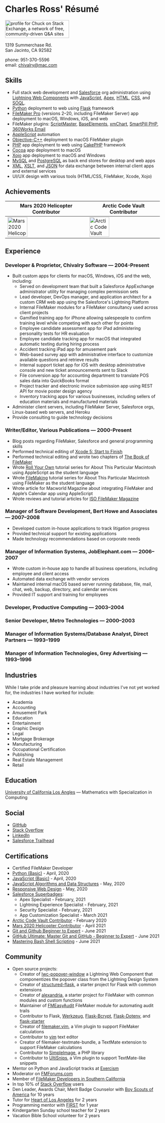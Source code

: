 # Charles Ross' Résumé

<a href="https://stackexchange.com/users/25531"><img src="https://stackexchange.com/users/flair/25531.png" width="208" height="58" alt="profile for Chuck on Stack Exchange, a network of free, community-driven Q&amp;A sites" title="profile for Chuck on Stack Exchange, a network of free, community-driven Q&amp;A sites"></a>

1319 Summerchase Rd.<br>
San Jacinto, CA 92582

phone: 951-370-5596<br>
email: chivalry@mac.com

## Skills

- Full stack web development and [Salesforce] org administration using [Lightning Web Components] with [JavaScript], [Apex], [HTML], [CSS], and [SOQL].
- [Python] deployment to web using [Flask] framework
- [FileMaker Pro] (versions 2–20, including FileMaker Server) app deployment to macOS, Windows, iOS, and web
- FileMaker plugins: [ScriptMaster], [BaseElements], [xmChart], [SmartPill PHP], [360Works Email]
- [AppleScript] automation
- [Objective-C++] deployment to macOS FileMaker plugin
- [PHP] app deployment to web using [CakePHP] framework
- [Cocoa] app deployment to macOS
- [Xojo] app deployment to macOS and Windows
- [MySQL] and [PostgreSQL] as back end stores for desktop and web apps
- [XML], [XSLT], and [JSON] for data exchange between internal client apps and external services
- UI/UX design with various tools (HTML/CSS, FileMaker, Xcode, Xojo)

## Achievements

| Mars 2020 Helicopter Contributor | Arctic Code Vault Contributor |
| - | - |
| <a href="https://github.com/readme/nasa-ingenuity-helicopter" class="d-inline-block" data-hovercard-type="nasa_2020_badge" data-hovercard-url="/users/chivalry/profile_highlights/nasa_2020/hovercard"><img alt="Mars 2020 Helicopter Contributor" width="64px" src="https://github.githubassets.com/images/modules/profile/badge--mars-64.png"></a> | <a href="https://archiveprogram.github.com/" class="d-inline-block" data-hovercard-type="acv_badge" data-hovercard-url="/users/chivalry/acv/hovercard"><img alt="Arctic Code Vault Contributor" width="64px" src="https://github.githubassets.com/images/modules/profile/badge--acv-64.png"></a> |

## Experience

### Developer & Proprietor, Chivalry Software — 2004-Present

- Built custom apps for clients for macOS, Windows, iOS and the web, including:
  - Served on development team that built a Salesforce AppExchange administrator utility for managing complex permission sets
  - Lead developer, DevOps manager, and application architect for a custom CRM web app using the Salesforce's Lightning Platform
  - Internal FileMaker modules for a FileMaker consultancy used across client projects
  - Gamified training app for iPhone allowing salespeople to confirm training level while competing with each other for points
  - Employee candidate assessment app for iPad administering personality tests for HR evaluation
  - Employee candidate tracking app for macOS that integrated automatic texting during hiring process
  - Accident tracking iPad app for amusement park
  - Web-based survey app with administrative interface to customize available questions and retrieve results
  - Internal support ticket app for iOS with desktop administrative console and new ticket announcements sent to Slack
  - File conversion app for accounting department to translate POS sales data into QuickBooks format
  - Project tracker and electronic invoice submission app using REST API for movie poster design agency
  - Inventory tracking apps for various businesses, including sellers of education materials and manufactured materials
- Administer client servers, including FileMaker Server, Salesforce orgs, Linux-based web servers, and Heroku
- Provide consulting to guide technology decisions

### Writer/Editor, Various Publications — 2000-Present

- Blog posts regarding FileMaker, Salesforce and general programming skills
- Performed technical editing of [Xcode 5: Start to Finish]
- Performed technical editing and wrote two chapters of [The Book of FileMaker]
- Wrote [Roll Your Own] tutorial series for About This Particular Macintosh using AppleScript as the student language
- Wrote [FileMaking] tutorial series for About This Particular Macintosh using FileMaker as the student language
- Wrote article for Macworld Magazine about integrating FileMaker and Apple’s Calendar app using AppleScript
- Wrote reviews and tutorial articles for [ISO FileMaker Magazine]

### Manager of Software Development, Bert Howe and Associates — 2007–2008

- Developed custom in-house applications to track litigation progress
- Provided technical support for existing applications
- Made technology recommendations based on corporate needs

### Manager of Information Systems, JobElephant.com — 2006–2007

- Wrote custom in-house app to handle all business operations, including employee and client access
- Automated data exchange with vendor services
- Maintained internal macOS based server running database, file, mail, chat, web, backup, directory, and calendar services
- Provided IT support and training for employees

### Developer, Productive Computing — 2003–2004

### Senior Developer, Metro Technologies — 2000–2003

### Manager of Information Systems/Database Analyst, Direct Partners — 1993–1999

### Manager of Information Technologies, Grey Advertising — 1993–1996

## Industries

While I take pride and pleasure learning about industries I've not yet worked for, the industries I have worked for include:

- Academia
- Accounting
- Amusement Park
- Education
- Entertainment
- Graphic Design
- Legal
- Mortgage Brokerage
- Manufacturing
- Occupational Certification
- Publishing
- Real Estate Management
- Retail

## Education

[University of California Los Angles] — Mathematics with Specialization in Computing

## Social

- [GitHub]
- [Stack Overflow]
- [LinkedIn]
- [Salesforce Trailhead]

## Certifications

- Certified FileMaker Developer
- [Python (Basic)] - April, 2020
- [JavaScript (Basic)] - April, 2020
- [JavaScript Algorithms and Data Structures] - May, 2020
- [Responsive Web Design] - May, 2020
- [Salesforce Superbadges]:
  - Apex Specialist - February, 2021
  - Lightning Experience Specialist - February, 2021
  - Security Specialist - February, 2021
  - App Customization Specialist - March 2021
- [Arctic Code Vault Contributor] - February 2020
- [Mars 2020 Helicopter Contributor] - April 2021
- [Git and Github Beginner to Expert] - June 2021
- [GitHub Ultimate: Master Git and GitHub - Beginner to Expert] - June 2021
- [Mastering Bash Shell Scripting] - June 2021

## Community

- Open source projects:
  - Creator of [lwc-popover-window] a Lightning Web Component that componentizes the popover class from the Lightning Design System
  - Creator of [structured-flask], a starter project for Flask with common extensions
  - Creator of [alexandria], a starter project for FileMaker with common modules and custom functions
  - Maintainer of [FMEasyAudit] FileMaker module for automating audit trails
  - Contributor to Flask, [Werkzeug], [Flask-Bcrypt], [Flask-Dotenv], and [flask-starter]
  - Creator of [filemaker.vim], a Vim plugin to support FileMaker calculations
  - Contributor to [vim] text editor
  - Creator of filemaker-textmate-bundle, a TextMate extension to support FileMaker calculations
  - Contributor to [SimpleImage], a PHP library
  - Contributor to [UltiSnips], a Vim plugin to support TextMate-like snippets
- Mentor on Python and JavaScript tracks at [Exercism]
- Moderator on [FMForums.com]
- Member of [FileMaker Developers in Southern California]
- In top 10% of [Stack Overflow] users
- Den Leader, Awards Chair, Merit Badge Counselor with [Boy Scouts of America] for 10 years
- Tutor for [Heart of Los Angeles] for 2 years
- Programming mentor with [FIRST] for 1 year
- Kindergarten Sunday school teacher for 2 years
- Vacation Bible School volunteer for 2 years

[Python]: https://www.python.org
[Flask]: http://flask.pocoo.org
[FileMaker Pro]: https://www.filemaker.com
[ScriptMaster]: https://360works.com/scriptmaster/
[BaseElements]: https://baseelementsplugin.zendesk.com/hc/en-us/articles/115002990887-About-the-BaseElements-Plugin
[xmChart]: https://www.x2max.com/home/
[SmartPill PHP]: https://www.scodigo.com
[360Works Email]: https://www.360works.com/email-plugin.html
[AppleScript]: https://developer.apple.com/library/archive/documentation/AppleScript/Conceptual/AppleScriptX/AppleScriptX.html
[Objective-C++]: https://en.wikipedia.org/wiki/Objective-C#Objective-C++
[PHP]: https://php.net
[CakePHP]: https://cakephp.org
[Cocoa]: https://en.wikipedia.org/wiki/Cocoa_(API)
[Xojo]: https://www.xojo.com
[MySQL]: https://www.mysql.com
[PostgreSQL]: https://www.postgresql.org
[XML]: https://www.w3.org/TR/REC-xml/
[XSLT]: https://www.w3.org/standards/xml/transformation
[JSON]: https://www.json.org/json-en.html
[Xcode 5: Start to Finish]: https://www.amazon.com/Xcode-Start-Finish-Development-Developers-ebook/dp/B00K3NR6N8
[The Book of FileMaker]: https://www.amazon.com/Book-FileMaker-One-Stop-Unlimited-Developer/dp/1886411816
[FileMaking]: http://www.atpm.com/Back/filemaking.shtml
[Roll Your Own]: http://www.atpm.com/Back/roll.shtml
[structured-flask]: https://github.com/chivalry/structured-flask
[alexandria]: https://github.com/chivalry/alexandria
[FMEasyAudit]: https://github.com/chivalry/FMEasyAudit
[Werkzeug]: https://werkzeug.palletsprojects.com/
[Flask-Bcrypt]: https://flask-bcrypt.readthedocs.io/en/latest/
[flask-starter]: https://github.com/carc1n0gen/flask-starter
[Flask-Dotenv]: https://github.com/grauwoelfchen/flask-dotenv/
[filemaker.vim]: https://github.com/chivalry/filemaker.vim
[Vim]: https://www.vim.org
[Exercism's]: https://exercism.io
[FMForums.com]: https://fmforums.com
[FileMaker Developers in Southern California]: http://fmdisc.org/pages/about.html
[Stack Overflow]: https://stackoverflow.com/users/65659/chuck
[Boy Scouts of America]: https://www.scouting.org
[Heart of Los Angeles]: https://www.heartofla.org
[FIRST]: https://www.firstinspires.org
[Exercism]: https://exercism.io
[Salesforce]: https://www.salesforce.com
[vim]: https://www.vim.org
[Python (Basic)]: https://www.hackerrank.com/certificates/4b8f02ef72d7
[JavaScript (Basic)]: https://www.hackerrank.com/certificates/8dd79ada7fea
[JavaScript Algorithms and Data Structures]: https://www.freecodecamp.org/certification/chivalry/javascript-algorithms-and-data-structures
[Responsive Web Design]: https://www.freecodecamp.org/certification/chivalry/responsive-web-design
[Salesforce Superbadges]: https://trailblazer.me/id/chivalry
[LinkedIn]: https://www.linkedin.com/in/chivalry/
[Stack Overflow]: https://stackoverflow.com/users/65659/chuck
[GitHub]: https://github.com/chivalry
[Arctic Code Vault Contributor]: https://archiveprogram.github.com
[Mars 2020 Helicopter Contributor]: https://github.com/readme/nasa-ingenuity-helicopter
[Git and Github Beginner to Expert]: https://stackskills.com/p/complete-git-and-github-beginner-to-expert
[GitHub Ultimate: Master Git and GitHub - Beginner to Expert]: https://www.udemy.com/certificate/UC-cd928d7f-b5b9-462e-a72f-1075c2e33f56/
[Mastering Bash Shell Scripting]: https://stackskills.com/p/bash-shell-scripting
[JavaScript]: https://en.wikipedia.org/wiki/JavaScript
[Apex]: https://developer.salesforce.com/docs/atlas.en-us.apexcode.meta/apexcode/apex_intro.htm
[Salesforce Trailhead]: https://trailblazer.me/id/chivalry
[Lightning Web Components]: https://developer.salesforce.com/docs/component-library/documentation/en/lwc
[SOQL]: https://developer.salesforce.com/docs/atlas.en-us.soql_sosl.meta/soql_sosl/sforce_api_calls_soql.htm
[HTML]: https://developer.mozilla.org/en-US/docs/Web/HTML
[lwc-popover-window]: https://github.com/tythonco/lwc-popover-window
[CSS]: https://developer.mozilla.org/en-US/docs/Web/CSS
[ISO FileMaker Magazine]: https://www.filemakermagazine.com
[University of California Los Angles]: https://www.ucla.edu
[SimpleImage]: https://github.com/claviska/SimpleImage
[UltiSnips]: https://github.com/SirVer/ultisnips
